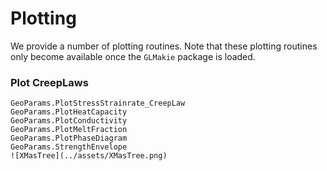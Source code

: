 # Plotting

We provide a number of plotting routines. Note that these plotting routines only become available once the `GLMakie` package is loaded.
### Plot CreepLaws 

```@docs
GeoParams.PlotStressStrainrate_CreepLaw
GeoParams.PlotHeatCapacity
GeoParams.PlotConductivity
GeoParams.PlotMeltFraction
GeoParams.PlotPhaseDiagram
GeoParams.StrengthEnvelope
![XMasTree](../assets/XMasTree.png)
```
